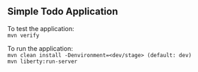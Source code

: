 ## Simple Todo Application

To test the application:  
`mvn verify`  
  
To run the application:  
`mvn clean install -Denvironment=<dev/stage> (default: dev)`   
`mvn liberty:run-server`

